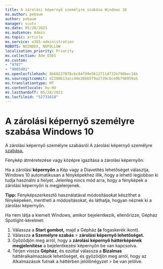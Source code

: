 ```yaml
---
title: A zárolási képernyő személyre szabása Windows 10
ms.author: pebaum
author: pebaum
manager: scotv
ms.date: 05/28/2021
ms.audience: Admin
ms.topic: article
ms.service: o365-administration
ROBOTS: NOINDEX, NOFOLLOW
localization_priority: Priority
ms.collection: Adm_O365
ms.custom:
- "9787"
- "9005401"
ms.openlocfilehash: 8b68237078cbc04f99e5612711d732b798bec16b
ms.sourcegitcommit: d2108b13acc44e26b65f9a2739cbce9bf98959a5
ms.translationtype: MT
ms.contentlocale: hu-HU
ms.lasthandoff: 05/28/2021
ms.locfileid: "52731618"
---
```

# <a name="personalize-your-lock-screen-in-windows-10"></a>A zárolási képernyő személyre szabása Windows 10

A zárolási képernyő személyre szabásról A zárolási képernyő személyre [szabása.](https://support.microsoft.com/windows/personalize-your-lock-screen-81dab9b0-35cf-887c-84a0-6de8ef72bea0)

Fénykép átméretezése vagy középre igazítása a zárolási képernyőn:

Ha a zárolási **képernyőn** a Kép vagy a Diavetítés lehetőséget választja, Windows 10 automatikusan a fényképekhez illik, hogy a lehető legjobban ki tudja használni a helyet.  Jelenleg nincs mód arra, hogy a fényképek a zárolási képernyőn is megjelenjenek.

**Tipp:** Fényképszerkesztő használatával módosításokat készíthet a fényképeken, mentheti a módosításokat, és láthatja, hogyan néznek ki a zárolási képernyőn.

Ha nem látja a kiemelt Windows, amikor bejelentkezik, ellenőrizze, Gépház Spotlight-kérelmet: 

1. Válassza a **Start gombot,** majd a Gépház **(a** fogaskerék ikont).
1. Válassza **a Személyre szabás**  >  **zárolási képernyő lehetőséget.**
1. Győződjön meg arról, hogy a **zárolási képernyő háttérképének megjelenítése** a bejelentkezési képernyőn be van kapcsolva.
1. Térjen vissza **Gépház**, és ezúttal válassza a **Bizalmas** háttéralkalmazások lehetőséget, és győződjön meg arról, hogy az Alkalmazások futnak a háttérben jelölőnégyzet  >  be van jelölve. 